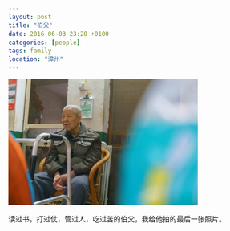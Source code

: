 ```yaml
---
layout: post
title: "伯父"
date: 2016-06-03 23:20 +0100
categories: [people]
tags: family
location: "漳州"
---
```


<img src="/img/2017/20170131-DSC09197.jpg" alt="伯父" style="width: 75%; height: 75%"/>

读过书，打过仗，管过人，吃过苦的伯父，我给他拍的最后一张照片。
